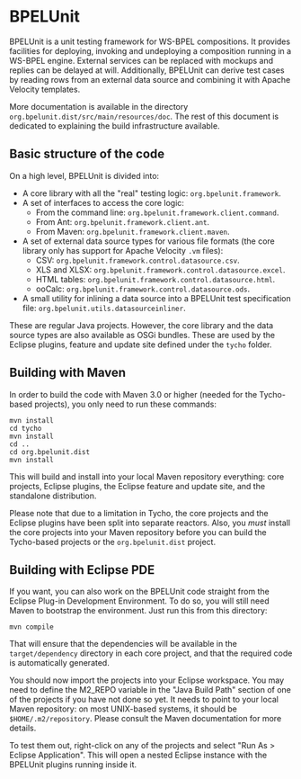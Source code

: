 BPELUnit
========

BPELUnit is a unit testing framework for WS-BPEL compositions. It provides facilities for deploying, invoking and undeploying a composition running in a WS-BPEL engine. External services can be replaced with mockups and replies can be delayed at will. Additionally, BPELUnit can derive test cases by reading rows from an external data source and combining it with Apache Velocity templates.

More documentation is available in the directory ``org.bpelunit.dist/src/main/resources/doc``. The rest of this document is dedicated to explaining the build infrastructure available.

Basic structure of the code
---------------------------

On a high level, BPELUnit is divided into:

* A core library with all the "real" testing logic: ``org.bpelunit.framework``.
* A set of interfaces to access the core logic:
  * From the command line: ``org.bpelunit.framework.client.command``.
  * From Ant: ``org.bpelunit.framework.client.ant``.
  * From Maven: ``org.bpelunit.framework.client.maven``.
* A set of external data source types for various file formats (the core library only has support for Apache Velocity ``.vm`` files):
  * CSV: ``org.bpelunit.framework.control.datasource.csv``.
  * XLS and XLSX: ``org.bpelunit.framework.control.datasource.excel``.
  * HTML tables: ``org.bpelunit.framework.control.datasource.html``.
  * ooCalc: ``org.bpelunit.framework.control.datasource.ods``.
* A small utility for inlining a data source into a BPELUnit test specification file: ``org.bpelunit.utils.datasourceinliner``.

These are regular Java projects. However, the core library and the data source types are also available as OSGi bundles. These are used by the Eclipse plugins, feature and update site defined under the ``tycho`` folder.

Building with Maven
-------------------

In order to build the code with Maven 3.0 or higher (needed for the Tycho-based projects), you only need to run these commands:

    mvn install
    cd tycho
    mvn install
    cd ..
    cd org.bpelunit.dist
    mvn install

This will build and install into your local Maven repository everything: core projects, Eclipse plugins, the Eclipse feature and update site, and the standalone distribution.

Please note that due to a limitation in Tycho, the core projects and the Eclipse plugins have been split into separate reactors. Also, you *must* install the core projects into your Maven repository before you can build the Tycho-based projects or the ``org.bpelunit.dist`` project.

Building with Eclipse PDE
-------------------------

If you want, you can also work on the BPELUnit code straight from the Eclipse Plug-in Development Environment. To do so, you will still need Maven to bootstrap the environment. Just run this from this directory:

    mvn compile

That will ensure that the dependencies will be available in the ``target/dependency`` directory in each core project, and that the required code is automatically generated.

You should now import the projects into your Eclipse workspace. You may need to define the M2_REPO variable in the "Java Build Path" section of one of the projects if you have not done so yet. It needs to point to your local Maven repository: on most UNIX-based systems, it should be ``$HOME/.m2/repository``. Please consult the Maven documentation for more details.

To test them out, right-click on any of the projects and select "Run As > Eclipse Application". This will open a nested Eclipse instance with the BPELUnit plugins running inside it.
